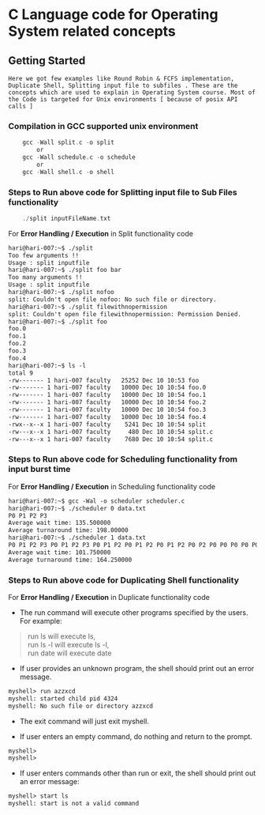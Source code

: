 # C Language code for Operating System related concepts

## Getting Started

    Here we got few examples like Round Robin & FCFS implementation, Duplicate Shell, Splitting input file to subfiles . These are the concepts which are used to explain in Operating System course. Most of the Code is targeted for Unix environments [ because of posix API calls ]

### Compilation in GCC supported unix environment

```c
    gcc -Wall split.c -o split
        or
    gcc -Wall schedule.c -o schedule
        or
    gcc -Wall shell.c -o shell
```

### Steps to Run above code for Splitting input file to Sub Files functionality

```c
    ./split inputFileName.txt
```

For **Error Handling / Execution** in Split functionality code

```txt
hari@hari-007:~$ ./split
Too few arguments !!
Usage : split inputfile
hari@hari-007:~$ ./split foo bar
Too many arguments !!
Usage : split inputfile
hari@hari-007:~$ ./split nofoo
split: Couldn't open file nofoo: No such file or directory.
hari@hari-007:~$ ./split filewithnopermission
split: Couldn't open file filewithnopermission: Permission Denied.
hari@hari-007:~$ ./split foo
foo.0
foo.1
foo.2
foo.3
foo.4
hari@hari-007:~$ ls -l
total 9
-rw------- 1 hari-007 faculty   25252 Dec 10 10:53 foo
-rw------- 1 hari-007 faculty   10000 Dec 10 10:54 foo.0
-rw------- 1 hari-007 faculty   10000 Dec 10 10:54 foo.1
-rw------- 1 hari-007 faculty   10000 Dec 10 10:54 foo.2
-rw------- 1 hari-007 faculty   10000 Dec 10 10:54 foo.3
-rw------- 1 hari-007 faculty   10000 Dec 10 10:54 foo.4
-rwx--x--x 1 hari-007 faculty    5241 Dec 10 10:54 split
-rw---x--x 1 hari-007 faculty     480 Dec 10 10:54 split.c
-rw---x--x 1 hari-007 faculty    7680 Dec 10 10:54 split.c
```

### Steps to Run above code for Scheduling functionality from input burst time

For **Error Handling / Execution** in Scheduling functionality code

```txt
hari@hari-007:~$ gcc -Wal -o scheduler scheduler.c
hari@hari-007:~$ ./scheduler 0 data.txt
P0 P1 P2 P3
Average wait time: 135.500000
Average turnaround time: 198.00000
hari@hari-007:~$ ./scheduler 1 data.txt
P0 P1 P2 P3 P0 P1 P2 P3 P0 P1 P2 P0 P1 P2 P0 P1 P2 P0 P2 P0 P0 P0 P0 P0 P0 P0 P0
Average wait time: 101.750000
Average turnaround time: 164.250000
```

### Steps to Run above code for Duplicating Shell functionality

For **Error Handling / Execution** in Duplicate functionality code

* The run command will execute other programs specified by the users. For example:

>run ls will execute ls,  
>run ls -l will execute ls -l,  
>run date will execute date

* If user provides an unknown program, the shell should print out an error message.

```txt
myshell> run azzxcd
myshell: started child pid 4324
myshell: No such file or directory azzxcd
```

* The exit command will just exit  myshell.

* If user enters an empty command, do nothing and return to the prompt.

```txt
myshell>
myshell>
```

* If user enters commands other than run or exit, the shell should print out an error message:

```txt
myshell> start ls
myshell: start is not a valid command
```